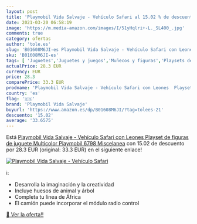 ```yaml
---
layout: post
title: 'Playmobil Vida Salvaje - Vehículo Safari al 15.02 % de descuento'
date: 2021-03-20 06:58:19
image: 'https://m.media-amazon.com/images/I/51yHqlri+-L._SL400_.jpg'
comments: true
category: ofertas
author: 'tole.es'
slug: 'B01608M6JI-es Playmobil Vida Salvaje - Vehículo Safari con Leones...'
sku: 'B01608M6JI-es'
tags: [ 'Juguetes','Juguetes y juegos','Muñecos y figuras','Playsets de figuras de juguete para niños','playmobil','playmobil vida salvaje', ]
actualPrice: 28.3 EUR
currency: EUR
price: 28.3
comparePrice: 33.3 EUR
prodname: 'Playmobil Vida Salvaje - Vehículo Safari con Leones  Playset de figuras de juguete  Multicolor  Playmobil  6798   Miscelanea'
country: 'es'
flag: '🇪🇸'
brand: 'Playmobil Vida Salvaje'
buyurl: 'https://www.amazon.es/dp/B01608M6JI/?tag=tolees-21'
descuento: '15.02'
average: '33.6575'
---
```


Está [Playmobil Vida Salvaje - Vehículo Safari con Leones  Playset de figuras de juguete  Multicolor  Playmobil  6798   Miscelanea](https://www.amazon.es/dp/B01608M6JI/?tag=tolees-21) con 15.02 de descuento por 28.3 EUR (original: 33.3 EUR) en el siguiente enlace!

[![Playmobil Vida Salvaje - Vehículo Safari](https://m.media-amazon.com/images/I/51yHqlri+-L._SL400_.jpg)](https://www.amazon.es/dp/B01608M6JI/?tag=tolees-21)

ℹ️:

- Desarrolla la imaginación y la creatividad
- Incluye huesos de animal y árbol
- Completa tu línea de África
- El camión puede incorporar el módulo radio control

[🛒 Ver la oferta!!](https://www.amazon.es/dp/B01608M6JI/?tag=tolees-21)
